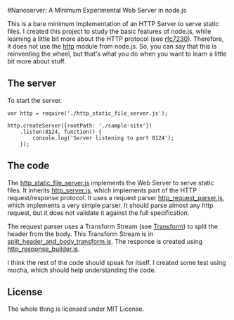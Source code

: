 #Nanoserver: A Minimum Experimental Web Server in node.js

This is a bare minimum implementation of an HTTP Server to serve static files.
I created this project to study the basic features of node.js, while learning
a little bit more about the HTTP protocol (see [ rfc7230](https://tools.ietf.org/html/rfc7230)). Therefore, it
does not use the [http](http://nodejs.org/api/http.html) module from node.js.
So, you can say that this is reinventing the wheel, but that's what you do
when you want to learn a little bit more about stuff.

## The server
To start the server.

    var http = require('./http_static_file_server.js');

    http.createServer({rootPath: './sample-site'})
        .listen(8124, function() {
            console.log('Server listening to port 8124');
        });


## The code

The [http_static_file_server.js](http_static_file_server.js) implements the Web Server
to serve static files. It inherits [http_server.js](http_server.js), which implements
part of the HTTP request/response protocol. It uses a request parser [http_request_parser.js](http_request_parser.js), which implements a very simple parser. It should parse almost any http request, but it does not validate it against the full specification.

The request parser uses a Transform Stream (see [Transform](http://nodejs.org/api/stream.html#stream_class_stream_transform_1)) to split the header from the body. This Transform Stream is in [split_header_and_body_transform.js](split_header_and_body_transform.js). The response is
created using [http_response_builder.js](http_response_builder.js).

I think the rest of the code should speak for itself. I created some test using mocha, which should help understanding the code.

## License
The whole thing is licensed under MIT License.
